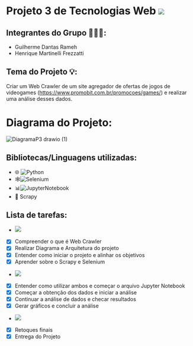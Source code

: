 # Projeto 3 de Tecnologias Web <img src="https://img.shields.io/static/v1?label=Projeto3&message=Em andamento&color=success&style=?style=for-the-badge"/>

## Integrantes do Grupo 🧑‍🤝‍🧑:
- Guilherme Dantas Rameh
- Henrique Martinelli Frezzatti

## Tema do Projeto 💡:
Criar um Web Crawler de um site agregador de ofertas de jogos de videogames (https://www.promobit.com.br/promocoes/games/) e realizar uma análise desses dados.

# Diagrama do Projeto:
![DiagramaP3 drawio (1)](https://user-images.githubusercontent.com/62613979/143497671-1c0a17bb-81a9-4123-9ec0-a6ceb6aa501c.png)


## Bibliotecas/Linguagens utilizadas:
- 🌐 ![Python](https://img.shields.io/badge/-Python-333333?style=flat&logo=python)
- :spider_web:![Selenium](https://img.shields.io/badge/-Selenium-333333?style=flat&logo=selenium)
- 📊![JupyterNotebook](https://img.shields.io/badge/-JupyterNotebook-333333?style=flat&logo=jupyter)
- 🧮 Scrapy

## Lista de tarefas:
- <img src="https://img.shields.io/static/v1?label=1ª Semana&message=Finalizado&color=success&style=flat-square"/>
- [x] Compreender o que é Web Crawler
- [x] Realizar Diagrama e Arquitetura do projeto
- [x] Entender como iniciar o projeto e alinhar os objetivos 
- [x] Aprender sobre o Scrapy e Selenium

- <img src="https://img.shields.io/static/v1?label=2ª semana&message=Finalizado&color=success&style=flat-square"/>
- [x] Entender como utilizar ambos e começar o arquivo Jupyter Notebook
- [x] Começar a obtenção dos dados e iniciar a análise
- [x] Continuar a análise de dados e checar resultados
- [x] Gerar gráficos e concluir a análise

- <img src="https://img.shields.io/static/v1?label=3ª semana&message=Em andamento&color=success&style=flat-square"/>
- [x] Retoques finais
- [x] Entrega do Projeto
